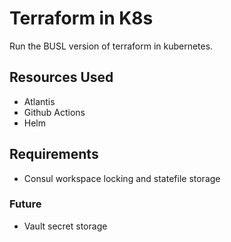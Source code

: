 # Terraform in K8s

Run the BUSL version of terraform in kubernetes.

## Resources Used

- Atlantis
- Github Actions
- Helm

## Requirements

- Consul workspace locking and statefile storage

### Future

- Vault secret storage
